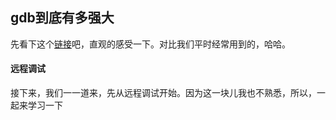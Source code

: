 ## gdb到底有多强大
先看下这个[链接](http://sourceware.org/gdb/current/onlinedocs/gdb/)吧，直观的感受一下。对比我们平时经常用到的，哈哈。

#### 远程调试
接下来，我们一一道来，先从远程调试开始。因为这一块儿我也不熟悉，所以，一起来学习一下
